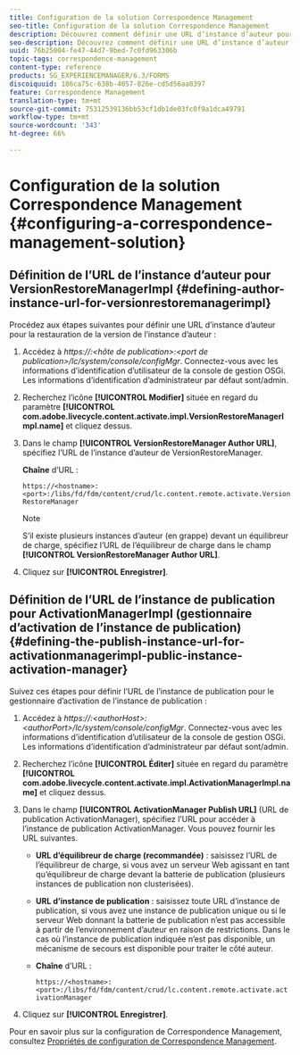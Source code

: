 ```yaml
---
title: Configuration de la solution Correspondence Management
seo-title: Configuration de la solution Correspondence Management
description: Découvrez comment définir une URL d’instance d’auteur pour la restauration de la version de l’instance d’auteur et définir l’URL d’instance de publication pour le gestionnaire d’activations d’instances publiques.
seo-description: Découvrez comment définir une URL d’instance d’auteur pour la restauration de la version de l’instance d’auteur et définir l’URL d’instance de publication pour le gestionnaire d’activations d’instances publiques.
uuid: 76b25004-fe47-44d7-9bed-7c0fd963306b
topic-tags: correspondence-management
content-type: reference
products: SG_EXPERIENCEMANAGER/6.3/FORMS
discoiquuid: 186ca75c-638b-4057-826e-cd5d56aa0397
feature: Correspondence Management
translation-type: tm+mt
source-git-commit: 75312539136bb53cf1db1de03fc0f9a1dca49791
workflow-type: tm+mt
source-wordcount: '343'
ht-degree: 66%

---
```



# Configuration de la solution Correspondence Management {#configuring-a-correspondence-management-solution}

## Définition de l’URL de l’instance d’auteur pour VersionRestoreManagerImpl {#defining-author-instance-url-for-versionrestoremanagerimpl}

Procédez aux étapes suivantes pour définir une URL d’instance d’auteur pour la restauration de la version de l’instance d’auteur :

1. Accédez à *https://:&lt;hôte de publication>:&lt;port de publication>/lc/system/console/configMgr*. Connectez-vous avec les informations d’identification d’utilisateur de la console de gestion OSGi. Les informations d’identification d’administrateur par défaut sont/admin.
1. Recherchez l’icône **[!UICONTROL Modifier]** située en regard du paramètre **[!UICONTROL com.adobe.livecycle.content.activate.impl.VersionRestoreManagerImpl.name]** et cliquez dessus.
1. Dans le champ **[!UICONTROL VersionRestoreManager Author URL]**, spécifiez l’URL de l’instance d’auteur de VersionRestoreManager.

   **Chaîne** d’URL :

   `https://<hostname>:<port>:/libs/fd/fdm/content/crud/lc.content.remote.activate.VersionRestoreManager`

   >[!NOTE]
   >
   >S’il existe plusieurs instances d’auteur (en grappe) devant un équilibreur de charge, spécifiez l’URL de l’équilibreur de charge dans le champ **[!UICONTROL VersionRestoreManager Author URL]**.

1. Cliquez sur **[!UICONTROL Enregistrer]**.

## Définition de l’URL de l’instance de publication pour ActivationManagerImpl (gestionnaire d’activation de l’instance de publication) {#defining-the-publish-instance-url-for-activationmanagerimpl-public-instance-activation-manager}

Suivez ces étapes pour définir l’URL de l’instance de publication pour le gestionnaire d’activation de l’instance de publication :

1. Accédez à *https://:&lt;authorHost>:&lt;authorPort>/lc/system/console/configMgr*. Connectez-vous avec les informations d’identification d’utilisateur de la console de gestion OSGi. Les informations d’identification d’administrateur par défaut sont/admin.
1. Recherchez l’icône **[!UICONTROL Éditer]** située en regard du paramètre **[!UICONTROL com.adobe.livecycle.content.activate.impl.ActivationManagerImpl.name]** et cliquez dessus.
1. Dans le champ **[!UICONTROL ActivationManager Publish URL]** (URL de publication ActivationManager), spécifiez l’URL pour accéder à l’instance de publication ActivationManager. Vous pouvez fournir les URL suivantes.

   * **URL d’équilibreur de charge (recommandée)** : saisissez l’URL de l’équilibreur de charge, si vous avez un serveur Web agissant en tant qu’équilibreur de charge devant la batterie de publication (plusieurs instances de publication non clusterisées).
   * **URL d’instance de publication** : saisissez toute URL d’instance de publication, si vous avez une instance de publication unique ou si le serveur Web donnant la batterie de publication n’est pas accessible à partir de l’environnement d’auteur en raison de restrictions. Dans le cas où l’instance de publication indiquée n’est pas disponible, un mécanisme de secours est disponible pour traiter le côté auteur.
   * **Chaîne** d’URL :

      `https://<hostname>:<port>:/libs/fd/fdm/content/crud/lc.content.remote.activate.activationManager`

1. Cliquez sur **[!UICONTROL Enregistrer]**.

Pour en savoir plus sur la configuration de Correspondence Management, consultez [Propriétés de configuration de Correspondence Management](https://helpx.adobe.com/aem-forms/6-2/cm-configuration-properties.html).
